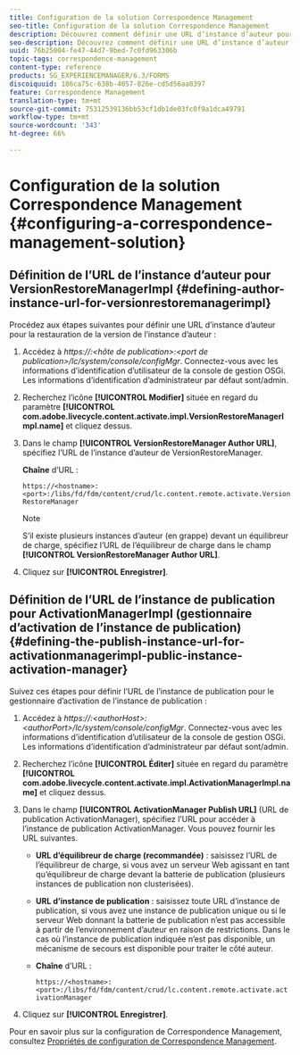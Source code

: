 ```yaml
---
title: Configuration de la solution Correspondence Management
seo-title: Configuration de la solution Correspondence Management
description: Découvrez comment définir une URL d’instance d’auteur pour la restauration de la version de l’instance d’auteur et définir l’URL d’instance de publication pour le gestionnaire d’activations d’instances publiques.
seo-description: Découvrez comment définir une URL d’instance d’auteur pour la restauration de la version de l’instance d’auteur et définir l’URL d’instance de publication pour le gestionnaire d’activations d’instances publiques.
uuid: 76b25004-fe47-44d7-9bed-7c0fd963306b
topic-tags: correspondence-management
content-type: reference
products: SG_EXPERIENCEMANAGER/6.3/FORMS
discoiquuid: 186ca75c-638b-4057-826e-cd5d56aa0397
feature: Correspondence Management
translation-type: tm+mt
source-git-commit: 75312539136bb53cf1db1de03fc0f9a1dca49791
workflow-type: tm+mt
source-wordcount: '343'
ht-degree: 66%

---
```



# Configuration de la solution Correspondence Management {#configuring-a-correspondence-management-solution}

## Définition de l’URL de l’instance d’auteur pour VersionRestoreManagerImpl {#defining-author-instance-url-for-versionrestoremanagerimpl}

Procédez aux étapes suivantes pour définir une URL d’instance d’auteur pour la restauration de la version de l’instance d’auteur :

1. Accédez à *https://:&lt;hôte de publication>:&lt;port de publication>/lc/system/console/configMgr*. Connectez-vous avec les informations d’identification d’utilisateur de la console de gestion OSGi. Les informations d’identification d’administrateur par défaut sont/admin.
1. Recherchez l’icône **[!UICONTROL Modifier]** située en regard du paramètre **[!UICONTROL com.adobe.livecycle.content.activate.impl.VersionRestoreManagerImpl.name]** et cliquez dessus.
1. Dans le champ **[!UICONTROL VersionRestoreManager Author URL]**, spécifiez l’URL de l’instance d’auteur de VersionRestoreManager.

   **Chaîne** d’URL :

   `https://<hostname>:<port>:/libs/fd/fdm/content/crud/lc.content.remote.activate.VersionRestoreManager`

   >[!NOTE]
   >
   >S’il existe plusieurs instances d’auteur (en grappe) devant un équilibreur de charge, spécifiez l’URL de l’équilibreur de charge dans le champ **[!UICONTROL VersionRestoreManager Author URL]**.

1. Cliquez sur **[!UICONTROL Enregistrer]**.

## Définition de l’URL de l’instance de publication pour ActivationManagerImpl (gestionnaire d’activation de l’instance de publication) {#defining-the-publish-instance-url-for-activationmanagerimpl-public-instance-activation-manager}

Suivez ces étapes pour définir l’URL de l’instance de publication pour le gestionnaire d’activation de l’instance de publication :

1. Accédez à *https://:&lt;authorHost>:&lt;authorPort>/lc/system/console/configMgr*. Connectez-vous avec les informations d’identification d’utilisateur de la console de gestion OSGi. Les informations d’identification d’administrateur par défaut sont/admin.
1. Recherchez l’icône **[!UICONTROL Éditer]** située en regard du paramètre **[!UICONTROL com.adobe.livecycle.content.activate.impl.ActivationManagerImpl.name]** et cliquez dessus.
1. Dans le champ **[!UICONTROL ActivationManager Publish URL]** (URL de publication ActivationManager), spécifiez l’URL pour accéder à l’instance de publication ActivationManager. Vous pouvez fournir les URL suivantes.

   * **URL d’équilibreur de charge (recommandée)** : saisissez l’URL de l’équilibreur de charge, si vous avez un serveur Web agissant en tant qu’équilibreur de charge devant la batterie de publication (plusieurs instances de publication non clusterisées).
   * **URL d’instance de publication** : saisissez toute URL d’instance de publication, si vous avez une instance de publication unique ou si le serveur Web donnant la batterie de publication n’est pas accessible à partir de l’environnement d’auteur en raison de restrictions. Dans le cas où l’instance de publication indiquée n’est pas disponible, un mécanisme de secours est disponible pour traiter le côté auteur.
   * **Chaîne** d’URL :

      `https://<hostname>:<port>:/libs/fd/fdm/content/crud/lc.content.remote.activate.activationManager`

1. Cliquez sur **[!UICONTROL Enregistrer]**.

Pour en savoir plus sur la configuration de Correspondence Management, consultez [Propriétés de configuration de Correspondence Management](https://helpx.adobe.com/aem-forms/6-2/cm-configuration-properties.html).
